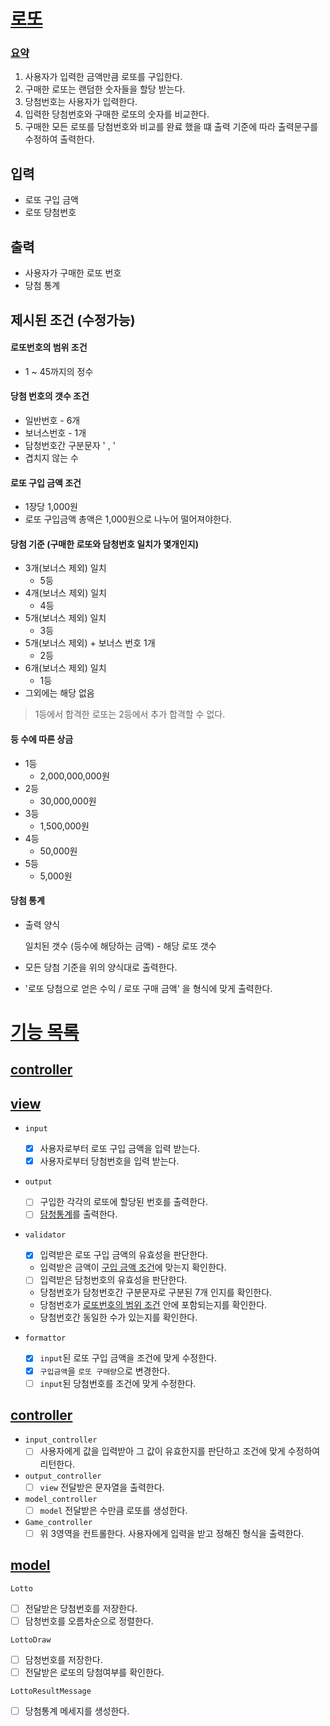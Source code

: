 # [로또](#로또)

### [요약](#요약)

1. 사용자가 입력한 금액만큼 로또를 구입한다.
2. 구매한 로또는 랜덤한 숫자들을 할당 받는다.
3. 당첨번호는 사용자가 입력한다.
4. 입력한 당첨번호와 구매한 로또의 숫자를 비교한다.
5. 구매한 모든 로또를 당첨번호와 비교를 완료 했을 떄 출력 기준에 따라 출력문구를 수정하여 출력한다.

## 입력

- 로또 구입 금액
- 로또 당첨번호

## 출력

- 사용자가 구매한 로또 번호
- 당첨 통계

## 제시된 조건 (수정가능)
#### 로또번호의 범위 조건
  - 1 ~ 45까지의 정수
#### 당첨 번호의 갯수 조건
  - 일반번호 - 6개
  - 보너스번호 - 1개
  - 담청번호간 구분문자 ' , '
  - 겹치지 않는 수
#### 로또 구입 금액 조건 
  - 1장당 1,000원
  - 로또 구입금액 총액은 1,000원으로 나누어 떨어져야한다.
#### 당첨 기준 (구매한 로또와 담청번호 일치가 몇개인지)
  - 3개(보너스 제외) 일치  
    - 5등
  - 4개(보너스 제외) 일치 
    - 4등
  - 5개(보너스 제외) 일치 
    - 3등
  - 5개(보너스 제외) + 보너스 번호 1개
    - 2등
  - 6개(보너스 제외) 일치
    - 1등
  - 그외에는 해당 없음
> 1등에서 합격한 로또는 2등에서 추가 합격할 수 없다.

#### 등 수에 따른 상금

  - 1등
    - 2,000,000,000원
  - 2등
    - 30,000,000원
  - 3등
    - 1,500,000원
  - 4등
    - 50,000원
  - 5등
    - 5,000원

#### 당첨 통계
  - 출력 양식

    일치된 갯수 (등수에 해당하는 금액) - 해당 로또 갯수
  
  - 모든 당첨 기준을 위의 양식대로 출력한다.

  - '로또 당첨으로 얻은 수익 / 로또 구매 금액' 을 형식에 맞게 출력한다. 

# [기능 목록](#기능-목록)
## [controller](#controller)


## [view](#view)
- `input`
  - [x] 사용자로부터 로또 구입 금액을 입력 받는다.
  - [x] 사용자로부터 당첨번호을 입력 받는다.

- `output`
  - [ ] 구입한 각각의 로또에 할당된 번호를 출력한다.
  - [ ] [담청통계](#당첨-통계)를 출력한다.

- `validator`
  - [x] 입력받은 로또 구입 금액의 유효성을 판단한다.
  - 입력받은 금액이 [구입 금액 조건](#로또-구입-금액-조건)에 맞는지 확인한다. 
  - [ ] 입력받은 담청번호의 유효성을 판단한다.
  - 당첨번호가 담청번호간 구분문자로 구분된 7개 인지를 확인한다.
  - 당첨번호가 [로또번호의 범위 조건](#) 안에 포함되는지를 확인한다.
  - 당첨번호간 동일한 수가 있는지를 확인한다.

- `formattor`
  - [x] `input`된 로또 구입 금액을 조건에 맞게 수정한다.
  - [x] `구입금액`을 `로또 구매량`으로 변경한다.
  - [ ] `input`된 당첨번호를 조건에 맞게 수정한다.

## [controller](#controller)

- `input_controller`
  - [ ] 사용자에게 값을 입력받아 그 값이 유효한지를 판단하고 조건에 맞게 수정하여 리턴한다.
- `output_controller`
  - [ ] `view` 전달받은 문자열을 출력한다.

- `model_controller`
  - [ ] `model` 전달받은 수만큼 로또를 생성한다.

- `Game_controller`
  - [ ] 위 3영역을 컨트롤한다. 사용자에게 입력을 받고 정해진 형식을 출력한다.

## [model](#model)

`Lotto`
- [ ] 전달받은 당첨번호를 저장한다.
- [ ] 담청번호를 오름차순으로 정렬한다.

`LottoDraw`
- [ ] 담청번호를 저장한다.
- [ ] 전달받은 로또의 당첨여부를 확인한다.

`LottoResultMessage`
- [ ] 당첨통계 메세지를 생성한다.